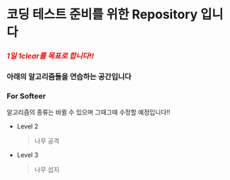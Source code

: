 # 코딩 테스트 준비를 위한 Repository 입니다

### *<span style="color:red">1일 1clear를 목표로 합니다!!</span>*

### 아래의 알고리즘들을 연습하는 공간입니다

### For Softeer

알고리즘의 종류는 바뀔 수 있으며 그때그때 수정할 예정입니다!!

- Level 2

  > 나무 공격
  
- Level 3

  > 나무 섭지
